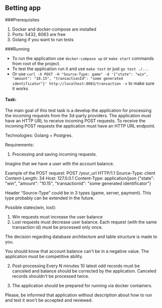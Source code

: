 ## Betting app

###Prerequisites
1. Docker and docker-compose are installed
2. Ports: 5432, 8083 are free
3. Golang if you want to run tests

###Running
* To run the application use `docker-compose up` or `make start` commands from root of the project.
* To test the application run it and use `make test` or just `go test ./...`
* Or use `curl -X POST -H "Source-Type: game" -d '{"state": "win", "amount": "10.15", "transactionId": "some generated identificator"}' http://localhost:8083/transaction -v` to make sure it works 

#### Task:
The main goal of this test task is a develop the application for processing the incoming requests from the 3d-party providers.
The application must have an HTTP URL to receive incoming POST requests.
To receive the incoming POST requests the application must have an HTTP URL endpoint.

Technologies: Golang + Postgres.

Requirements:

1. Processing and saving incoming requests.

Imagine that we have a user with the account balance.

Example of the POST request:
POST /your_url HTTP/1.1
Source-Type: client
Content-Length: 34
Host: 127.0.0.1
Content-Type: application/json
{"state": "win", "amount": "10.15", "transactionId": "some generated identificator"}

Header “Source-Type” could be in 3 types (game, server, payment). This type probably can be extended in the future.

Possible states(win, lost):
1. Win requests must increase the user balance
2. Lost requests must decrease user balance.
Each request (with the same transaction id) must be processed only once.

The decision regarding database architecture and table structure is made to you.

You should know that account balance can't be in a negative value.
The application must be competitive ability.

2. Post-processing
Every N minutes 10 latest odd records must be canceled and balance should be corrected by the application.
Canceled records shouldn't be processed twice.

3. The application should be prepared for running via docker containers.

Please, be informed that application without description about how to run and test it won't be accepted and reviewed. 